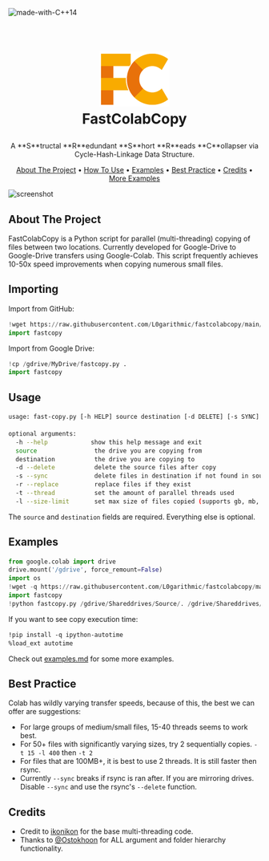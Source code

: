 ![made-with-C++14](https://img.shields.io/badge/Made%20with-C++14-brightgreen)


<!-- LOGO -->
<br />
<h1>
<p align="center">
  <img src="https://raw.githubusercontent.com/L0garithmic/FastColabCopy/main/img/logo.png" alt="Logo" width="140" height="110">
  <br>FastColabCopy
</h1>
  <p align="center">
    A **S**tructal **R**edundant **S**hort **R**eads **C**ollapser via Cycle-Hash-Linkage Data Structure.
    <br />
    </p>
</p>
<p align="center">
  <a href="#about-the-project">About The Project</a> •
  <a href="#usage">How To Use</a> •
  <a href="#examples">Examples</a> •
  <a href="#best-practice">Best Practice</a> •
  <a href="#credits">Credits</a> •
  <a href="examples.md">More Examples</a>
</p>  

<p align="center">
  
![screenshot](img/clip.gif)
</p>                                                                                                                             
                                                                                                                                                      
## About The Project
FastColabCopy is a Python script for parallel (multi-threading) copying of files between two locations. Currently developed for Google-Drive to Google-Drive transfers using Google-Colab. This script frequently achieves 10-50x speed improvements when copying numerous small files.

## Importing

Import from GitHub:
```py
!wget https://raw.githubusercontent.com/L0garithmic/fastcolabcopy/main/fastcopy.py
import fastcopy
```

Import from Google Drive:
```py
!cp /gdrive/MyDrive/fastcopy.py .
import fastcopy
```


## Usage
```sh
usage: fast-copy.py [-h HELP] source destination [-d DELETE] [-s SYNC] [-r REPLACE]

optional arguments:
  -h --help            show this help message and exit
  source                the drive you are copying from
  destination           the drive you are copying to
  -d --delete           delete the source files after copy
  -s --sync             delete files in destination if not found in source (do not use, if using with rsync)
  -r --replace          replace files if they exist
  -t --thread           set the amount of parallel threads used
  -l --size-limit       set max size of files copied (supports gb, mb, kb) eg 1.5gb
```
The `source` and `destination` fields are required. Everything else is optional.

## Examples
```py
from google.colab import drive
drive.mount('/gdrive', force_remount=False)
import os
!wget -q https://raw.githubusercontent.com/L0garithmic/fastcolabcopy/main/fastcopy.py
import fastcopy
!python fastcopy.py /gdrive/Shareddrives/Source/. /gdrive/Shareddrives/Destination --thread 20 --size-limit 400mb
```
If you want to see copy execution time:
```mod
!pip install -q ipython-autotime
%load_ext autotime
```
Check out <a href="examples.md">examples.md</a> for some more examples.

## Best Practice
Colab has wildly varying transfer speeds, because of this, the best we can offer are suggestions:
- For large groups of medium/small files, 15-40 threads seems to work best.
- For 50+ files with significantly varying sizes, try 2 sequentially copies. `-t 15 -l 400` then `-t 2`
- For files that are 100MB+, it is best to use 2 threads. It is still faster then rsync.   
- Currently `--sync` breaks if rsync is ran after. If you are mirroring drives. Disable `--sync` and use the rsync's `--delete` function.

## Credits
- Credit to [ikonikon](https://github.com/ikonikon/fast-copy) for the base multi-threading code.   
- Thanks to [@Ostokhoon](https://www.freelancer.com/u/Ostokhoon) for ALL argument and folder hierarchy functionality.
